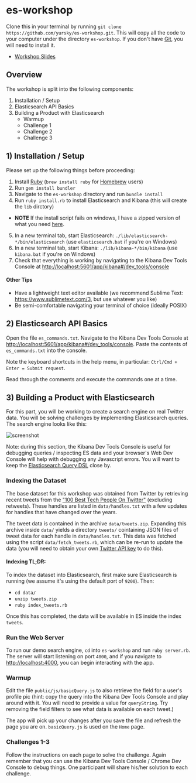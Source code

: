 # es-workshop
Clone this in your terminal by running `git clone https://github.com/yursky/es-workshop.git`. This will copy all the code to your computer under the directory `es-workshop`. If you don't have [Git](https://git-scm.com/downloads), you will need to install it.
 - [Workshop Slides](https://docs.google.com/presentation/d/1RrLE17O803KkuI5oSCnBvm3TPcrkZJKkNqAZCRdbmZc/edit?usp=sharing)

## Overview
The workshop is split into the following components:

1. Installation / Setup
2. Elasticsearch API Basics
3. Building a Product with Elasticsearch
    - Warmup
    - Challenge 1
    - Challenge 2
    - Challenge 3

## 1) Installation / Setup
Please set up the following things before proceeding:

1. Install [Ruby](https://www.ruby-lang.org/en/documentation/installation/) (`brew install ruby` for [Homebrew](http://brew.sh/) users)
2. Run `gem install bundler`
3. Navigate to the `es-workshop` directory and run `bundle install`
4. Run `ruby install.rb` to install Elasticsearch and Kibana (this will create the `lib` dirctory)
  - **NOTE** If the install script fails on windows, I have a zipped version of what you need [here](https://drive.google.com/file/d/0BwyVYnDGZr39b2V0cEREZ0ktRGM/view?usp=sharing).
5. In a new terminal tab, start Elasticsearch: `./lib/elasticsearch-*/bin/elasticsearch` (use `elasticsearch.bat` if you're on Windows)
6. In a new terminal tab, start Kibana: `./lib/kibana-*/bin/kibana` (use `kibana.bat` if you're on Windows)
7. Check that everything is working by navigating to the Kibana Dev Tools Console at [http://localhost:5601/app/kibana#/dev_tools/console](http://localhost:5601/app/kibana#/dev_tools/console)

#### Other Tips
- Have a lightweight text editor available (we recommend Sublime Text: https://www.sublimetext.com/3, but use whatever you like)
- Be semi-comfortable navigating your terminal of choice (ideally POSIX)

## 2) Elasticsearch API Basics
Open the file `es_commands.txt`. Navigate to the Kibana Dev Tools Console at [http://localhost:5601/app/kibana#/dev_tools/console](http://localhost:5601/app/kibana#/dev_tools/console). Paste the contents of `es_commands.txt` into the console.

Note the keyboard shortcuts in the help menu, in particular: `Ctrl/Cmd + Enter = Submit request`.

Read through the comments and execute the commands one at a time.

## 3) Building a Product with Elasticsearch

For this part, you will be working to create a search engine on real Twitter data. You will be solving challenges by implementing Elasticsearch queries. The search engine looks like this:

![screenshot](/public/img/screenshot.png?raw=true)

Note: during this section, the Kibana Dev Tools Console is useful for debugging queries / inspecting ES data and your browser's Web Dev Console will help with debugging any Javascript errors. You will want to keep the [Elasticsearch Query DSL](https://www.elastic.co/guide/en/elasticsearch/reference/current/query-dsl.html) close by.

### Indexing the Dataset
The base dataset for this workshop was obtained from Twitter by retrieving recent tweets from the ["100 Best Tech People On Twitter"](http://www.businessinsider.com/100-best-tech-people-on-twitter-2014-2014-11?op=1) (excluding retweets). These handles are listed in `data/handles.txt` with a few updates for handles that have changed over the years.

The tweet data is contained in the archive `data/tweets.zip`. Expanding this archive inside `data/` yields a directory `tweets/` cointaining JSON files of tweet data for each handle in `data/handles.txt`. This data was fetched using the script `data/fetch_tweets.rb`, which can be re-run to update the data (you will need to obtain your own [Twitter API key](https://apps.twitter.com/) to do this).

#### Indexing TL;DR:
To index the dataset into Elasticsearch, first make sure Elasticsearch is running (we assume it's using the default port of `9200`). Then:

- `cd data/`
- `unzip tweets.zip`
- `ruby index_tweets.rb`

Once this has completed, the data will be available in ES inside the index `tweets`.

### Run the Web Server
To run our demo search engine, `cd` into `es-workshop` and run `ruby server.rb`. The server will start listening on port `4000`, and if you navigate to [http://localhost:4000](http://localhost:4000), you can begin interacting with the app.

### Warmup
Edit the file `public/js/basicQuery.js` to also retrieve the field for a user's profile pic (hint: copy the query into the Kibana Dev Tools Console and play around with it. You will need to provide a value for `queryString`. Try removing the field filters to see what data is available on each tweet.)

The app will pick up your changes after you save the file and refresh the page you are on. `basicQuery.js` is used on the `Home` page.

### Challenges 1-3
Follow the instructions on each page to solve the challenge. Again remember that you can use the Kibana Dev Tools Console / Chrome Dev Console to debug things. One participant will share his/her solution to each challenge.
